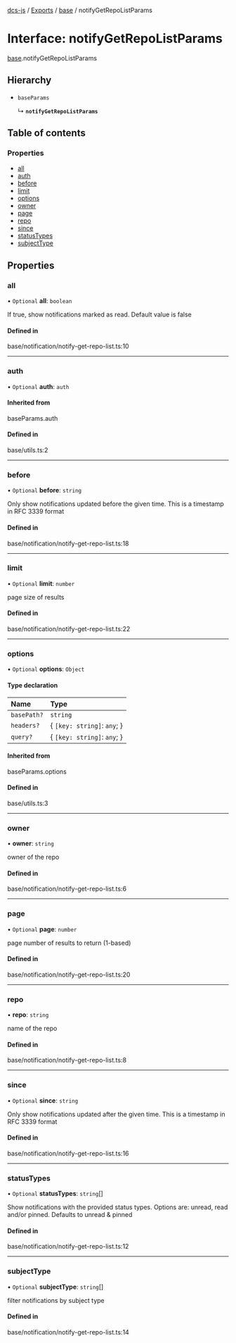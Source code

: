 [dcs-js](../README.md) / [Exports](../modules.md) / [base](../modules/base.md) / notifyGetRepoListParams

# Interface: notifyGetRepoListParams

[base](../modules/base.md).notifyGetRepoListParams

## Hierarchy

- `baseParams`

  ↳ **`notifyGetRepoListParams`**

## Table of contents

### Properties

- [all](base.notifyGetRepoListParams.md#all)
- [auth](base.notifyGetRepoListParams.md#auth)
- [before](base.notifyGetRepoListParams.md#before)
- [limit](base.notifyGetRepoListParams.md#limit)
- [options](base.notifyGetRepoListParams.md#options)
- [owner](base.notifyGetRepoListParams.md#owner)
- [page](base.notifyGetRepoListParams.md#page)
- [repo](base.notifyGetRepoListParams.md#repo)
- [since](base.notifyGetRepoListParams.md#since)
- [statusTypes](base.notifyGetRepoListParams.md#statustypes)
- [subjectType](base.notifyGetRepoListParams.md#subjecttype)

## Properties

### <a id="all" name="all"></a> all

• `Optional` **all**: `boolean`

If true, show notifications marked as read. Default value is false

#### Defined in

base/notification/notify-get-repo-list.ts:10

___

### <a id="auth" name="auth"></a> auth

• `Optional` **auth**: `auth`

#### Inherited from

baseParams.auth

#### Defined in

base/utils.ts:2

___

### <a id="before" name="before"></a> before

• `Optional` **before**: `string`

Only show notifications updated before the given time. This is a timestamp in RFC 3339 format

#### Defined in

base/notification/notify-get-repo-list.ts:18

___

### <a id="limit" name="limit"></a> limit

• `Optional` **limit**: `number`

page size of results

#### Defined in

base/notification/notify-get-repo-list.ts:22

___

### <a id="options" name="options"></a> options

• `Optional` **options**: `Object`

#### Type declaration

| Name | Type |
| :------ | :------ |
| `basePath?` | `string` |
| `headers?` | { `[key: string]`: `any`;  } |
| `query?` | { `[key: string]`: `any`;  } |

#### Inherited from

baseParams.options

#### Defined in

base/utils.ts:3

___

### <a id="owner" name="owner"></a> owner

• **owner**: `string`

owner of the repo

#### Defined in

base/notification/notify-get-repo-list.ts:6

___

### <a id="page" name="page"></a> page

• `Optional` **page**: `number`

page number of results to return (1-based)

#### Defined in

base/notification/notify-get-repo-list.ts:20

___

### <a id="repo" name="repo"></a> repo

• **repo**: `string`

name of the repo

#### Defined in

base/notification/notify-get-repo-list.ts:8

___

### <a id="since" name="since"></a> since

• `Optional` **since**: `string`

Only show notifications updated after the given time. This is a timestamp in RFC 3339 format

#### Defined in

base/notification/notify-get-repo-list.ts:16

___

### <a id="statustypes" name="statustypes"></a> statusTypes

• `Optional` **statusTypes**: `string`[]

Show notifications with the provided status types. Options are: unread, read and/or pinned. Defaults to unread &amp; pinned

#### Defined in

base/notification/notify-get-repo-list.ts:12

___

### <a id="subjecttype" name="subjecttype"></a> subjectType

• `Optional` **subjectType**: `string`[]

filter notifications by subject type

#### Defined in

base/notification/notify-get-repo-list.ts:14
